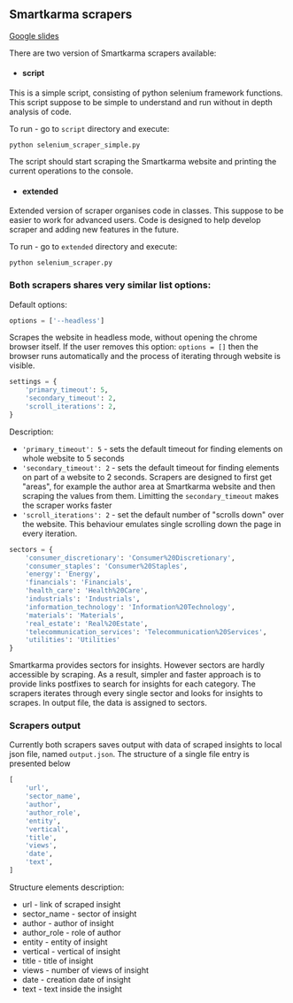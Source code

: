 ## Smartkarma scrapers

[Google slides](https://docs.google.com/presentation/d/1qDctQJKeNblTY-VLhLrOSro3o8CPq8iXkTqUX5kMW6w/edit#slide=id.g6fc5646b42_0_41)

There are two version of Smartkarma scrapers available:

* #### script

This is a simple script, consisting of python selenium framework functions. This script suppose to be simple to understand and run without in depth analysis of code.

To run - go to `script` directory and execute:

`python selenium_scraper_simple.py`

The script should start scraping the Smartkarma website and printing the current operations to the console.

* #### extended
Extended version of scraper organises code in classes. This suppose to be easier to work for advanced users. Code is designed to help develop scraper and adding new features in the future.

To run - go to `extended` directory and execute:

`python selenium_scraper.py`

### Both scrapers shares very similar list options:

Default options:

```python
options = ['--headless']
```
Scrapes the website in headless mode, without opening the chrome browser itself.
If the user removes this option: `options = []` then the browser runs automatically and the process of iterating through website is visible.

```python
settings = {
	'primary_timeout': 5,
	'secondary_timeout': 2,
	'scroll_iterations': 2,
}
```
Description:
- `'primary_timeout': 5` - sets the default timeout for finding elements on whole website to 5 seconds
- `'secondary_timeout': 2` - sets the default timeout for finding elements on part of a website to 2 seconds. Scrapers are designed to first get "areas", for example the author area at Smartkarma website and then scraping the values from them. Limitting the ```secondary_timeout``` makes the scraper works faster
- `'scroll_iterations': 2` - set the default number of "scrolls down" over the website. This behaviour emulates single scrolling down the page in every iteration.

```python
sectors = {
	'consumer_discretionary': 'Consumer%20Discretionary',
	'consumer_staples': 'Consumer%20Staples',
	'energy': 'Energy',
	'financials': 'Financials',
	'health_care': 'Health%20Care',
	'industrials': 'Industrials',
	'information_technology': 'Information%20Technology',
	'materials': 'Materials',
	'real_estate': 'Real%20Estate',
	'telecommunication_services': 'Telecommunication%20Services',
	'utilities': 'Utilities'
}
```
Smartkarma provides sectors for insights. However sectors are hardly accessible by scraping. As a result, simpler and faster approach is to provide links postfixes to search for insights for each category.
The scrapers iterates through every single sector and looks for insights to scrapes. In output file, the data is assigned to sectors.


### Scrapers output

Currently both scrapers saves output with data of scraped insights to local json file, named `output.json`. The structure of a single file entry is presented below

```python
[
	'url',
	'sector_name',
	'author',
	'author_role',
	'entity',
	'vertical',
	'title',
	'views',
	'date',
	'text',
]
```
Structure elements description:
- url - link of scraped insight
- sector_name - sector of insight
- author - author of insight
- author_role - role of author
- entity - entity of insight
- vertical - vertical of insight
- title - title of insight
- views - number of views of insight
- date - creation date of insight
- text - text inside the insight
